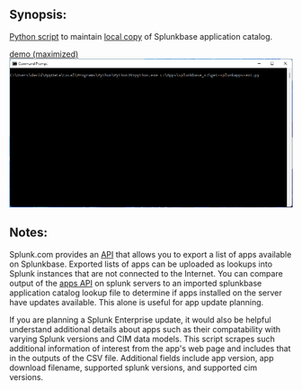 Synopsis:
-----------------------------------
[Python script](https://github.com/dstaulcu/Splunkbase/blob/main/get-splunkapps-ext.py) to maintain [local copy](https://github.com/dstaulcu/Splunkbase/blob/main/splunkbase_catalog.csv) of Splunkbase application catalog.

[demo (maximized)](https://raw.githubusercontent.com/dstaulcu/Splunkbase/master/demo.gif)
![alt text](https://github.com/dstaulcu/Splunkbase/blob/master/demo.gif)

Notes:
-----------------------------------
Splunk.com provides an [API](https://splunkbase.splunk.com/api/v1/app) that allows you to export a list of apps available on Splunkbase.  Exported lists of apps can be uploaded as lookups into Splunk instances that are not connected to the Internet. You can compare output of the [apps API](https://docs.splunk.com/Documentation/Splunk/8.2.6/RESTREF/RESTapps) on splunk servers to an imported splunkbase application catalog lookup file to determine if apps installed on the server have updates available.  This alone is useful for app update planning.

If you are planning a Splunk Enterprise update, it would also be helpful understand additional details about apps such as their compatability with varying Splunk versions and CIM data models.  This script scrapes such additional information of interest from the app's web page and includes that in the outputs of the CSV file.  Additional fields include app version, app download filename, supported splunk versions, and supported cim versions.
